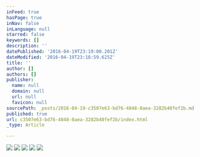 ```yaml
---
inFeed: true
hasPage: true
inNav: false
inLanguage: null
starred: false
keywords: []
description: ''
datePublished: '2016-04-19T23:19:00.201Z'
dateModified: '2016-04-19T23:18:59.625Z'
title: ''
author: []
authors: []
publisher:
  name: null
  domain: null
  url: null
  favicon: null
sourcePath: _posts/2016-04-19-c3507e63-bd76-4848-8aea-3282b40fef2b.md
published: true
url: c3507e63-bd76-4848-8aea-3282b40fef2b/index.html
_type: Article

---
```

![](https://the-grid-user-content.s3-us-west-2.amazonaws.com/ad8d30db-3e3d-45cd-966b-418a26b3a2df.jpg)
![](https://the-grid-user-content.s3-us-west-2.amazonaws.com/76f02331-b452-4495-ae2b-1c65446428f9.jpg)
![](https://the-grid-user-content.s3-us-west-2.amazonaws.com/f0328f50-7497-4566-b12d-be60137618ce.jpg)
![](https://the-grid-user-content.s3-us-west-2.amazonaws.com/0dfddfa5-c015-4977-86e9-895eb7daec6c.jpg)
![](https://the-grid-user-content.s3-us-west-2.amazonaws.com/f2870719-7091-48ec-95f4-9e362a7121ae.jpg)